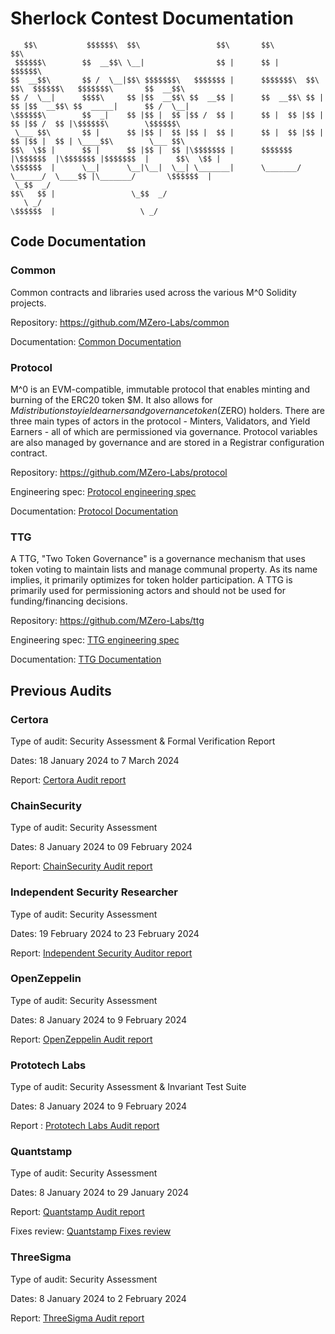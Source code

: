 # Sherlock Contest Documentation
```
   $$\           $$$$$$\  $$\                 $$\       $$\                                              $$\    
 $$$$$$\        $$  __$$\ \__|                $$ |      $$ |                                           $$$$$$\  
$$  __$$\       $$ /  \__|$$\ $$$$$$$\   $$$$$$$ |      $$$$$$$\  $$\   $$\  $$$$$$\   $$$$$$$\       $$  __$$\ 
$$ /  \__|      $$$$\     $$ |$$  __$$\ $$  __$$ |      $$  __$$\ $$ |  $$ |$$  __$$\ $$  _____|      $$ /  \__|
\$$$$$$\        $$  _|    $$ |$$ |  $$ |$$ /  $$ |      $$ |  $$ |$$ |  $$ |$$ /  $$ |\$$$$$$\        \$$$$$$\  
 \___ $$\       $$ |      $$ |$$ |  $$ |$$ |  $$ |      $$ |  $$ |$$ |  $$ |$$ |  $$ | \____$$\        \___ $$\ 
$$\  \$$ |      $$ |      $$ |$$ |  $$ |\$$$$$$$ |      $$$$$$$  |\$$$$$$  |\$$$$$$$ |$$$$$$$  |      $$\  \$$ |
\$$$$$$  |      \__|      \__|\__|  \__| \_______|      \_______/  \______/  \____$$ |\_______/       \$$$$$$  |
 \_$$  _/                                                                   $$\   $$ |                 \_$$  _/ 
   \ _/                                                                     \$$$$$$  |                   \ _/   
```      
## Code Documentation

### Common

Common contracts and libraries used across the various M^0 Solidity projects.

Repository: https://github.com/MZero-Labs/common

Documentation: [Common Documentation](./docs/common/src/SUMMARY.md)

### Protocol

M^0 is an EVM-compatible, immutable protocol that enables minting and burning of the ERC20 token $M. It also allows for $M distributions to yield earners and governance token ($ZERO) holders. There are three main types of actors in the protocol - Minters, Validators, and Yield Earners - all of which are permissioned via governance. Protocol variables are also managed by governance and are stored in a Registrar configuration contract.

Repository: https://github.com/MZero-Labs/protocol

Engineering spec: [Protocol engineering spec](eng-specs/M%5E0%20Protocol%20Engineering%20Spec_v1.1.pdf)

Documentation: [Protocol Documentation](./docs/protocol/src/SUMMARY.md)

### TTG

A TTG, "Two Token Governance" is a governance mechanism that uses token voting to maintain lists and manage communal property. As its name implies, it primarily optimizes for token holder participation. A TTG is primarily used for permissioning actors and should not be used for funding/financing decisions.

Repository: https://github.com/MZero-Labs/ttg

Engineering spec: [TTG engineering spec](eng-specs/M%5E0%20TTG%20Engineering%20Spec_v1.1.pdf)

Documentation: [TTG Documentation](./docs/ttg/src/SUMMARY.md)

## Previous Audits

### Certora

Type of audit: Security Assessment & Formal Verification Report

Dates: 18 January 2024 to 7 March 2024

Report: [Certora Audit report](audit-reports/Certora%20Audit%20report.pdf)

### ChainSecurity

Type of audit: Security Assessment

Dates: 8 January 2024 to 09 February 2024

Report: [ChainSecurity Audit report](audit-reports/ChainSecurity%20Audit%20report.pdf)

### Independent Security Researcher

Type of audit: Security Assessment

Dates: 19 February 2024 to 23 February 2024

Report: [Independent Security Auditor report](audit-reports/Independent%20Security%20Auditor%20Report.md)

### OpenZeppelin

Type of audit: Security Assessment

Dates: 8 January 2024 to 9 February 2024

Report: [OpenZeppelin Audit report](audit-reports/OpenZeppelin%20Audit%20Report.pdf)

### Prototech Labs

Type of audit: Security Assessment & Invariant Test Suite

Dates: 8 January 2024 to 9 February 2024

Report : [Prototech Labs Audit report](audit-reports/Prototech%20Labs%20Audit%20Report.pdf)

### Quantstamp

Type of audit: Security Assessment

Dates: 8 January 2024 to 29 January 2024

Report: [Quantstamp Audit report](audit-reports/Quantstamp%20Audit%20Report.pdf)

Fixes review: [Quantstamp Fixes review](audit-reports/Quantstamp%20External%20Fix%20Review.pdf)

### ThreeSigma

Type of audit: Security Assessment

Dates: 8 January 2024 to 2 February 2024

Report: [ThreeSigma Audit report](audit-reports/ThreeSigma%20Audit%20Report.pdf)
